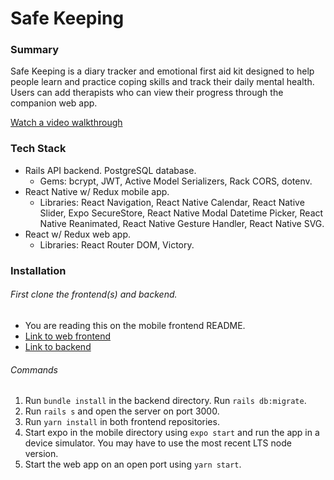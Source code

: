 # Safe Keeping

### Summary

Safe Keeping is a diary tracker and emotional first aid kit designed to help people learn and practice coping skills and track their daily mental health. 
Users can add therapists who can view their progress through the companion web app.

[Watch a video walkthrough](https://www.youtube.com/watch?v=bTRsh4LWK98)

### Tech Stack
* Rails API backend. PostgreSQL database.
  * Gems: bcrypt, JWT, Active Model Serializers, Rack CORS, dotenv.
* React Native w/ Redux mobile app.
  * Libraries: React Navigation, React Native Calendar, React Native Slider, Expo SecureStore, React Native Modal Datetime Picker, React Native Reanimated, React Native Gesture Handler, React Native SVG.
* React w/ Redux web app.
  * Libraries: React Router DOM, Victory.

### Installation
###### First clone the frontend(s) and backend.
- You are reading this on the mobile frontend README.
- [Link to web frontend](https://github.com/blobbyblobfish/safe-keeping-frontend-web)
- [Link to backend](https://github.com/blobbyblobfish/safe-keeping-backend)

###### Commands
1. Run `bundle install` in the backend directory. Run `rails db:migrate`.
2. Run `rails s` and open the server on port 3000.
3. Run `yarn install` in both frontend repositories.
4. Start expo in the mobile directory using `expo start` and run the app in a device simulator. You may have to use the most recent LTS node version.
5. Start the web app on an open port using `yarn start`.
